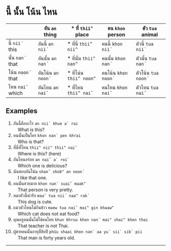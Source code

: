 # นี้ นั้น โน้น ไหน

|                 |อัน `an` thing   |* ที่ `thii^` place  |คน `khon` person  |ตัว `tua` animal  |
|---              |---             |---                |---               |---              |
|นี้ `nii´` this    |อันนี้ `an nii´`   |* ที่นี่ `thii^ nii^`  |คนนี้ `khon nii´`   |ตัวนี้ `tua nii´`   |
|นั้น `nan´` that   |อันนั้น `an nan´`  |* ที่นั่น `thii^ nan^` |คนนั้น `khon nan´`  |ตัวนั้น `tua nan´`  |
|โน้น `noon´` that |อันโน้น `an noon´`|* ที่โน่น `thii^ noon^`|คนโน้น `khon noon´`|ตัวโน้น `tua noon´`|
|ไหน `naiˇ` which |อันไหน `an naiˇ` |* ที่ไหน `thii^ naiˇ` |คนไหน `khon naiˇ` |ตัวไหน `tua naiˇ`  |

## Examples
1. อันนี้คืออะไร ``an nii´ khue a` rai``<br />　What is this?
2. คนนั้นเป็นใคร `khon nan´ pen khrai`<br />　Who is that?
3. ที่นี่ที่ไหน `thii^ nii^ thii^ naiˇ`<br />　Where is this? (here)
4. อันไหนอร่อย `` an naiˇ a` roi` ``<br />　Which one is delicious?
5. ฉันชอบอันโน้น `shanˇ shob^ an noon´`<br />　I like that one.
6. คนนั้นสวยมาก `khon nan´ suaiˇ maak^`<br />　That person is very pretty.
7. หมาตัวนี้น่ารัก `maaˇ tua nii´ naa^ rak´`<br />　This dog is cute.
8. แมวตัวไหนไม่กินข้าว `maew tua naiˇ mai^ gin khaaw^`<br />　Which cat does not eat food?
9. คุณครูคนนั้นไม่ใช่คนไทย `khun khruu khon nan´ mai^ shai^ khon thai`<br />　That teacher is not Thai.
10. ผู้ชายคนนั้นอายุสี่สิบปี ``phûu shaai khon nan´ aa yu´ sii` sib` pii``<br />　That man is forty years old.

---
